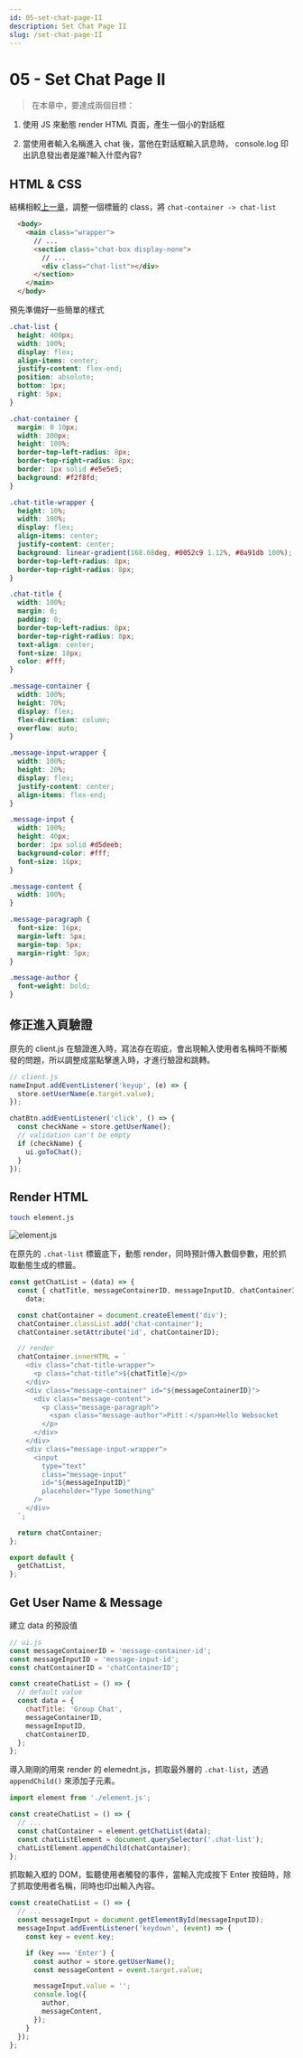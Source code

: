 ```yaml
---
id: 05-set-chat-page-II
description: Set Chat Page II
slug: /set-chat-page-II
---
```


# 05 - Set Chat Page II

> 在本章中，要達成兩個目標：

1. 使用 JS 來動態 render HTML 頁面，產生一個小的對話框

2. 當使用者輸入名稱進入 chat 後，當他在對話框輸入訊息時， console.log 印出訊息發出者是誰?輸入什麼內容?

## HTML & CSS

結構相較[上一章](https://pitt-docusaurus.netlify.app/docs/set-chat-page-I)，調整一個標籤的 class，將 `chat-container -> chat-list`

```html
  <body>
    <main class="wrapper">
      // ...
      <section class="chat-box display-none">
        // ...
        <div class="chat-list"></div>
      </section>
    </main>
  </body>
```

預先準備好一些簡單的樣式

```css
.chat-list {
  height: 400px;
  width: 100%;
  display: flex;
  align-items: center;
  justify-content: flex-end;
  position: absolute;
  bottom: 1px;
  right: 5px;
}

.chat-container {
  margin: 0 10px;
  width: 300px;
  height: 100%;
  border-top-left-radius: 8px;
  border-top-right-radius: 8px;
  border: 1px solid #e5e5e5;
  background: #f2f8fd;
}

.chat-title-wrapper {
  height: 10%;
  width: 100%;
  display: flex;
  align-items: center;
  justify-content: center;
  background: linear-gradient(168.68deg, #0052c9 1.12%, #0a91db 100%);
  border-top-left-radius: 8px;
  border-top-right-radius: 8px;
}

.chat-title {
  width: 100%;
  margin: 0;
  padding: 0;
  border-top-left-radius: 8px;
  border-top-right-radius: 8px;
  text-align: center;
  font-size: 18px;
  color: #fff;
}

.message-container {
  width: 100%;
  height: 70%;
  display: flex;
  flex-direction: column;
  overflow: auto;
}

.message-input-wrapper {
  width: 100%;
  height: 20%;
  display: flex;
  justify-content: center;
  align-items: flex-end;
}

.message-input {
  width: 100%;
  height: 40px;
  border: 1px solid #d5deeb;
  background-color: #fff;
  font-size: 16px;
}

.message-content {
  width: 100%;
}

.message-paragraph {
  font-size: 16px;
  margin-left: 5px;
  margin-top: 5px;
  margin-right: 5px;
}

.message-author {
  font-weight: bold;
}
```

## 修正進入頁驗證

原先的 client.js 在驗證進入時，寫法存在瑕疵，會出現輸入使用者名稱時不斷觸發的問題，所以調整成當點擊進入時，才進行驗證和跳轉。

```javascript
// client.js
nameInput.addEventListener('keyup', (e) => {
  store.setUserName(e.target.value);
});

chatBtn.addEventListener('click', () => {
  const checkName = store.getUserName();
  // validation can't be empty
  if (checkName) {
    ui.goToChat();
  }
});
```

## Render HTML

```bash
touch element.js
```

![element.js](https://i.imgur.com/0PTJ8Bd.png)

在原先的 `.chat-list` 標籤底下，動態 render，同時預計傳入數個參數，用於抓取動態生成的標籤。

```javascript
const getChatList = (data) => {
  const { chatTitle, messageContainerID, messageInputID, chatContainerID } =
    data;

  const chatContainer = document.createElement('div');
  chatContainer.classList.add('chat-container');
  chatContainer.setAttribute('id', chatContainerID);

  // render
  chatContainer.innerHTML = `
    <div class="chat-title-wrapper">
      <p class="chat-title">${chatTitle}</p>
    </div>
    <div class="message-container" id="${messageContainerID}">
      <div class="message-content">
        <p class="message-paragraph">
          <span class="message-author">Pitt：</span>Hello Websocket
        </p>
      </div>
    </div>
    <div class="message-input-wrapper">
      <input
        type="text"
        class="message-input"
        id="${messageInputID}"
        placeholder="Type Something"
      />
    </div>
  `;

  return chatContainer;
};

export default {
  getChatList,
};
```

## Get User Name & Message

建立 data 的預設值

```javascript
// ui.js
const messageContainerID = 'message-container-id';
const messageInputID = 'message-input-id';
const chatContainerID = 'chatContainerID';

const createChatList = () => {
  // default value
  const data = {
    chatTitle: 'Group Chat',
    messageContainerID,
    messageInputID,
    chatContainerID,
  };
};
```

導入剛剛的用來 render 的 elemednt.js，抓取最外層的 `.chat-list`，透過 `appendChild()` 來添加子元素。

```javascript
import element from './element.js';

const createChatList = () => {
  // ...
  const chatContainer = element.getChatList(data);
  const chatListElement = document.querySelector('.chat-list');
  chatListElement.appendChild(chatContainer);
};
```

抓取輸入框的 DOM，監聽使用者觸發的事件，當輸入完成按下 Enter 按鈕時，除了抓取使用者名稱，同時也印出輸入內容。

```javascript
const createChatList = () => {
  // ...
  const messageInput = document.getElementById(messageInputID);
  messageInput.addEventListener('keydown', (event) => {
    const key = event.key;

    if (key === 'Enter') {
      const author = store.getUserName();
      const messageContent = event.target.value;

      messageInput.value = '';
      console.log({
        author,
        messageContent,
      });
    }
  });
};
```
